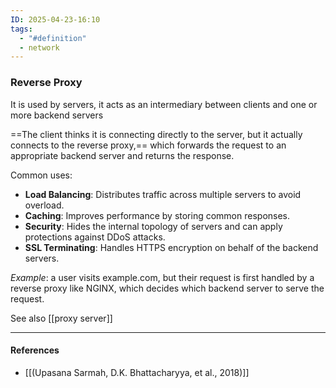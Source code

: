 ```yaml
---
ID: 2025-04-23-16:10
tags:
  - "#definition"
  - network
---
```

### Reverse Proxy

It is used by servers, it acts as an intermediary between clients and one or more backend servers

==The client thinks it is connecting directly to the server, but it actually connects to the reverse proxy,== which forwards the request to an appropriate backend server and returns the response.

Common uses:
- **Load Balancing**: Distributes traffic across multiple servers to avoid overload.
- **Caching**: Improves performance by storing common responses.
- **Security**: Hides the internal topology of servers and can apply protections against DDoS attacks.
- **SSL Terminating**: Handles HTTPS encryption on behalf of the backend servers.

*Example*: a user visits example.com, but their request is first handled by a reverse proxy like NGINX, which decides which backend server to serve the request.

See also [[proxy server]]

---
#### References
- [[(Upasana Sarmah, D.K. Bhattacharyya, et al., 2018)]]